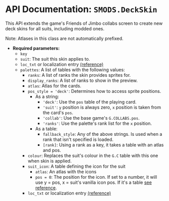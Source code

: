 # API Documentation: `SMODS.DeckSkin`
This API extends the game's Friends of Jimbo collabs screen to create new deck skins for all suits, including modded ones.

Note: Atlases in this class are not automatically prefixed.

- **Required parameters:**
    - `key`
    - `suit`: The suit this skin applies to.
    - `loc_txt` or localization entry [(reference)](https://github.com/Steamodded/smods/wiki/Localization)
    - `palettes`: A list of tables with the following values:
        - `ranks`: A list of ranks the skin provides sprites for.
        - `display_ranks`: A list of ranks to show in the preview.
        - `atlas`: Atlas for the cards.
        - `pos_style = 'deck'`: Determines how to access sprite positions.
            - As a string:
                - `'deck'`: Use the `pos` table of the playing card.
                - `'suit'`: `y` position is always zero, `x` position is taken from the card's `pos`.
                - `'collab'`: Use the base game's `G.COLLABS.pos`.
                - `'ranks'`: Use the palette's rank list for the `x` position.
            - As a table:
                - `fallback_style`: Any of the above strings. Is used when a rank that isn't specified is loaded.
                - `[rank]`: Using a rank as a key, it takes a table with an atlas and pos.
        - `colour`: Replaces the suit's colour in the `G.C` table with this one when skin is applied.
        - `suit_icon`: A table defining the icon for the suit
            - `atlas`: An atlas with the icons
            - `pos = 0`: The position for the icon. If set to a number, it will use y = pos, x = suit's vanilla icon pos. If it's a table [see reference](https://github.com/Steamodded/smods/wiki/SMODS.Atlas#applying-textures-to-cards).
	    - `loc_txt` or localization entry [(reference)](https://github.com/Steamodded/smods/wiki/Localization)

